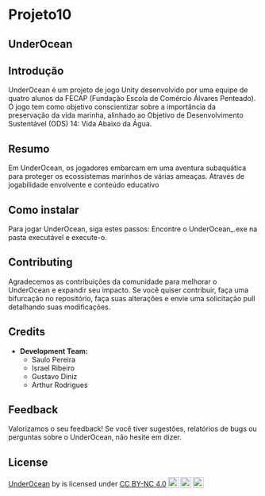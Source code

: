 # Projeto10

## UnderOcean

## Introdução
UnderOcean é um projeto de jogo Unity desenvolvido por uma equipe de quatro alunos da FECAP (Fundação Escola de Comércio Álvares Penteado). O jogo tem como objetivo conscientizar sobre a importância da preservação da vida marinha, alinhado ao Objetivo de Desenvolvimento Sustentável (ODS) 14: Vida Abaixo da Água.

## Resumo
Em UnderOcean, os jogadores embarcam em uma aventura subaquática para proteger os ecossistemas marinhos de várias ameaças. Através de jogabilidade envolvente e conteúdo educativo

## Como instalar
Para jogar UnderOcean, siga estes passos:
Encontre o UnderOcean_.exe na pasta executável e execute-o.

## Contributing
Agradecemos as contribuições da comunidade para melhorar o UnderOcean e expandir seu impacto. Se você quiser contribuir, faça uma bifurcação no repositório, faça suas alterações e envie uma solicitação pull detalhando suas modificações.

## Credits
- **Development Team:**
  - Saulo Pereira 
  - Israel Ribeiro
  - Gustavo Diniz
  - Arthur Rodrigues

## Feedback
Valorizamos o seu feedback! Se você tiver sugestões, relatórios de bugs ou perguntas sobre o UnderOcean, não hesite em dizer.

## License

<p xmlns:cc="http://creativecommons.org/ns#" xmlns:dct="http://purl.org/dc/terms/"><a property="dct:title" rel="cc:attributionURL" href="https://github.com/IsraelRibeiro05/Under-Ocean">UnderOcean</a> by <span property="cc:attributionName"></span> is licensed under <a href="http://creativecommons.org/licenses/by-nc/4.0/?ref=chooser-v1" target="_blank" rel="license noopener noreferrer" style="display:inline-block;">CC BY-NC 4.0<img style="height:22px!important;margin-left:3px;vertical-align:text-bottom;" src="https://mirrors.creativecommons.org/presskit/icons/cc.svg?ref=chooser-v1"><img style="height:22px!important;margin-left:3px;vertical-align:text-bottom;" src="https://mirrors.creativecommons.org/presskit/icons/by.svg?ref=chooser-v1"><img style="height:22px!important;margin-left:3px;vertical-align:text-bottom;" src="https://mirrors.creativecommons.org/presskit/icons/nc.svg?ref=chooser-v1"></a></p>

